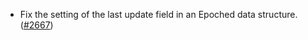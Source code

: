 - Fix the setting of the last update field in an Epoched data structure.
  ([\#2667](https://github.com/anoma/namada/pull/2667))